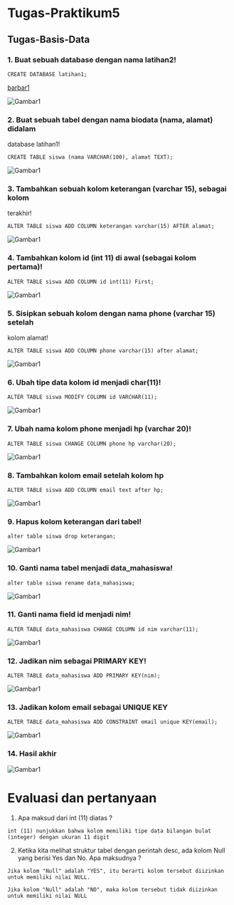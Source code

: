 # Tugas-Praktikum5
## Tugas-Basis-Data

### 1. Buat sebuah database dengan nama latihan2!
``` 
CREATE DATABASE latihan1;
```
[barbar1](https://user-images.githubusercontent.com/115687055/231219570-27e7978a-d022-4823-a190-f8cd90c9e0ea.png)

![Gambar1](Gambar/barbar2.png)


### 2. Buat sebuah tabel dengan nama biodata (nama, alamat) didalam
database latihan1!
```
CREATE TABLE siswa (nama VARCHAR(100), alamat TEXT);
```

![Gambar1](Gambar/barbar2.png)

### 3. Tambahkan sebuah kolom keterangan (varchar 15), sebagai kolom
terakhir!
```
ALTER TABLE siswa ADD COLUMN keterangan varchar(15) AFTER alamat;
```
![Gambar1](Gambar/barbar2.png)


### 4. Tambahkan kolom id (int 11) di awal (sebagai kolom pertama)!
```
ALTER TABLE siswa ADD COLUMN id int(11) First;
```
![Gambar1](Gambar/barbar2.png)


### 5. Sisipkan sebuah kolom dengan nama phone (varchar 15) setelah
kolom alamat!
```
ALTER TABLE siswa ADD COLUMN phone varchar(15) after alamat;
```
![Gambar1](Gambar/barbar2.png)


### 6. Ubah tipe data kolom id menjadi char(11)!
```
ALTER TABLE siswa MODIFY COLUMN id VARCHAR(11);
```
![Gambar1](Gambar/barbar2.png)


### 7. Ubah nama kolom phone menjadi hp (varchar 20)!
```
ALTER TABLE siswa CHANGE COLUMN phone hp varchar(20);
```
![Gambar1](Gambar/barbar2.png)


### 8. Tambahkan kolom email setelah kolom hp
```
ALTER TABLE siswa ADD COLUMN email text after hp;
```
![Gambar1](Gambar/barbar2.png)


### 9. Hapus kolom keterangan dari tabel!
```
alter table siswa drop keterangan;
```
![Gambar1](Gambar/barbar2.png)


### 10. Ganti nama tabel menjadi data_mahasiswa!
```
alter table siswa rename data_mahasiswa;
```
![Gambar1](Gambar/barbar2.png)


### 11. Ganti nama field id menjadi nim!
```
ALTER TABLE data_mahasiswa CHANGE COLUMN id nim varchar(11);
```
![Gambar1](Gambar/barbar2.png)

### 12. Jadikan nim sebagai PRIMARY KEY!
```
ALTER TABLE data_mahasiswa ADD PRIMARY KEY(nim);
```
![Gambar1](Gambar/barbar2.png)

### 13. Jadikan kolom email sebagai UNIQUE KEY
```
ALTER TABLE data_mahasiswa ADD CONSTRAINT email unique KEY(email);
```
![Gambar1](Gambar/barbar2.png)


### 14. Hasil akhir

![Gambar1](Gambar/barbar2.png)


# Evaluasi dan pertanyaan
1. Apa maksud dari int (11) diatas ?
```
int (11) nunjukkan bahwa kolom memiliki tipe data bilangan bulat (integer) dengan ukuran 11 digit 
```

2. Ketika kita melihat struktur tabel dengan perintah desc, ada kolom Null yang
berisi Yes dan No. Apa maksudnya ?
```
Jika kolom "Null" adalah "YES", itu berarti kolom tersebut diizinkan untuk memiliki nilai NULL.

Jika kolom "Null" adalah "NO", maka kolom tersebut tidak diizinkan untuk memiliki nilai NULL
```
